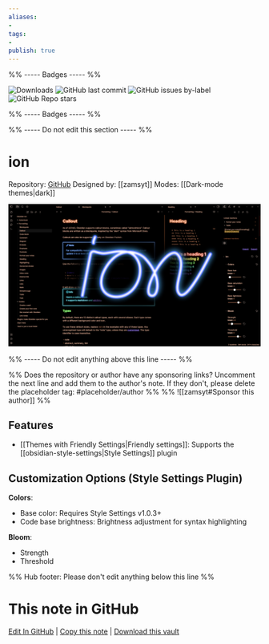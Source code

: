 ```yaml
---
aliases:
- 
tags: 
- 
publish: true
---
```


%% ----- Badges ----- %%

![Downloads](https://img.shields.io/badge/downloads-9002-573E7A?style=for-the-badge&logo=)
![GitHub last commit](https://img.shields.io/github/last-commit/zamsyt/obsidian-ion?color=573E7A&label=last%20update&logo=github&style=for-the-badge)
![GitHub issues by-label](https://img.shields.io/github/issues/zamsyt/obsidian-ion/help%20wanted?color=573E7A&logo=github&style=for-the-badge) 
![GitHub Repo stars](https://img.shields.io/github/stars/zamsyt/obsidian-ion?color=573E7A&logo=github&style=for-the-badge)

%% ----- Badges ----- %%

%% ----- Do not edit this section ----- %%

# ion

Repository: [GitHub](https://github.com/zamsyt/obsidian-ion)
Designed by: [[zamsyt]]
Modes: [[Dark-mode themes|dark]]



![screenshot](https://github.com/zamsyt/obsidian-ion/raw/HEAD/thumbnail.png)

%% ----- Do not edit anything above this line ----- %% 

%% Does the repository or author have any sponsoring links? Uncomment the next line and add them to the author's note. If they don't, please delete the placeholder tag: #placeholder/author %%
%% ![[zamsyt#Sponsor this author]] %%


## Features

- [[Themes with Friendly Settings|Friendly settings]]: Supports the [[obsidian-style-settings|Style Settings]] plugin

## Customization Options (Style Settings Plugin) 

**Colors**: 
- Base color: Requires Style Settings v1.0.3+
- Code base brightness: Brightness adjustment for syntax highlighting

**Bloom**: 
- Strength
- Threshold


%% Hub footer: Please don't edit anything below this line %%

# This note in GitHub

<span class="git-footer">[Edit In GitHub](https://github.dev/obsidian-community/obsidian-hub/blob/main/02%20-%20Community%20Expansions/02.05%20All%20Community%20Expansions/Themes/ion.md "git-hub-edit-note") | [Copy this note](https://raw.githubusercontent.com/obsidian-community/obsidian-hub/main/02%20-%20Community%20Expansions/02.05%20All%20Community%20Expansions/Themes/ion.md "git-hub-copy-note") | [Download this vault](https://github.com/obsidian-community/obsidian-hub/archive/refs/heads/main.zip "git-hub-download-vault") </span>
